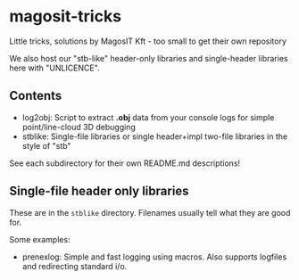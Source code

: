 # magosit-tricks

Little tricks, solutions by MagosIT Kft - too small to get their own repository

We also host our "stb-like" header-only libraries and single-header libraries here with "UNLICENCE".

## Contents

* log2obj: Script to extract **.obj** data from your console logs for simple point/line-cloud 3D debugging
* stblike: Single-file libraries or single header+impl two-file libraries in the style of "stb"

See each subdirectory for their own README.md descriptions!

## Single-file header only libraries

These are in the `stblike` directory. Filenames usually tell what they are good for.

Some examples:

* prenexlog: Simple and fast logging using macros. Also supports logfiles and redirecting standard i/o.
